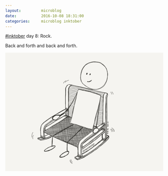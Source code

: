 ```yaml
---
layout:         microblog
date:           2016-10-08 18:31:00
categories:     microblog inktober
---
```

[#inktober](/categories/inktober) day 8: Rock.

Back and forth and back and forth.

![Rocking chair](/images/microblog/201610081703.jpg)
